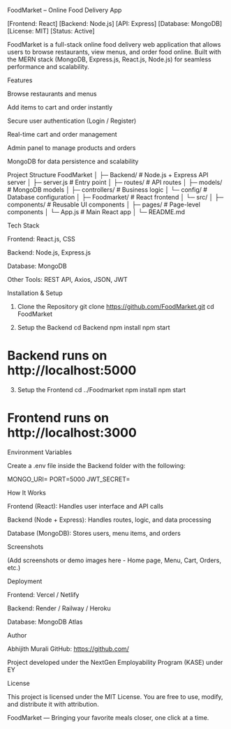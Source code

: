   FoodMarket – Online Food Delivery App

[Frontend: React] [Backend: Node.js] [API: Express] [Database: MongoDB] [License: MIT] [Status: Active]

FoodMarket is a full-stack online food delivery web application that allows users to browse restaurants, view menus, and order food online.
Built with the MERN stack (MongoDB, Express.js, React.js, Node.js) for seamless performance and scalability.

Features

Browse restaurants and menus

Add items to cart and order instantly

Secure user authentication (Login / Register)

Real-time cart and order management

Admin panel to manage products and orders

MongoDB for data persistence and scalability

Project Structure
FoodMarket
│
├─ Backend/                 # Node.js + Express API server
│   ├─ server.js            # Entry point
│   ├─ routes/              # API routes
│   ├─ models/              # MongoDB models
│   ├─ controllers/         # Business logic
│   └─ config/              # Database configuration
│
├─ Foodmarket/              # React frontend
│   └─ src/
│       ├─ components/      # Reusable UI components
│       ├─ pages/           # Page-level components
│       └─ App.js           # Main React app
│
└─ README.md

Tech Stack

Frontend: React.js, CSS

Backend: Node.js, Express.js

Database: MongoDB

Other Tools: REST API, Axios, JSON, JWT

Installation & Setup
1. Clone the Repository
git clone https://github.com/FoodMarket.git
cd FoodMarket

2. Setup the Backend
cd Backend
npm install
npm start
# Backend runs on http://localhost:5000

3. Setup the Frontend
cd ../Foodmarket
npm install
npm start
# Frontend runs on http://localhost:3000

Environment Variables

Create a .env file inside the Backend folder with the following:

MONGO_URI=
PORT=5000
JWT_SECRET=

How It Works

Frontend (React): Handles user interface and API calls

Backend (Node + Express): Handles routes, logic, and data processing

Database (MongoDB): Stores users, menu items, and orders

Screenshots

(Add screenshots or demo images here - Home page, Menu, Cart, Orders, etc.)

Deployment

Frontend: Vercel / Netlify

Backend: Render / Railway / Heroku

Database: MongoDB Atlas

Author

Abhijith Murali
GitHub: https://github.com/

Project developed under the NextGen Employability Program (KASE) under EY

License

This project is licensed under the MIT License.
You are free to use, modify, and distribute it with attribution.

FoodMarket — Bringing your favorite meals closer, one click at a time.
